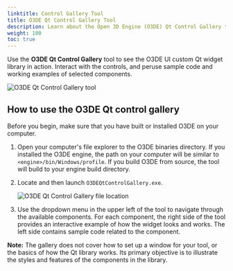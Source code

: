 ```yaml
---
linktitle: Control Gallery Tool
title: O3DE Qt Control Gallery Tool
description: Learn about the Open 3D Engine (O3DE) Qt Control Gallery tool that demonstrates the O3DE UI custom Qt widget library in action, and see sample code related to each example.
weight: 100
toc: true
---
```


Use the **O3DE Qt Control Gallery** tool to see the O3DE UI custom Qt widget library in action. Interact with the controls, and peruse sample code and working examples of selected components.

![O3DE Qt Control Gallery tool](/images/tools-ui/o3de-qt-control-gallery.png)

## How to use the O3DE Qt control gallery

Before you begin, make sure that you have built or installed O3DE on your computer.

1. Open your computer's file explorer to the O3DE binaries directory. If you installed the O3DE engine, the path on your computer will be similar to `<engine>/bin/Windows/profile`. If you build O3DE from source, the tool will build to your engine build directory.

1. Locate and then launch `O3DEQtControlGallery.exe`.

    ![O3DE Qt Control Gallery file location](/images/tools-ui/o3de-qt-control-gallery-tool-location.png)

1. Use the dropdown menu in the upper left of the tool to navigate through the available components. For each component, the right side of the tool provides an interactive example of how the widget looks and works. The left side contains sample code related to the component.

**Note:** The gallery does not cover how to set up a window for your tool, or the basics of how the Qt library works. Its primary objective is to illustrate the styles and features of the components in the library.
